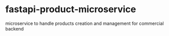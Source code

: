 # fastapi-product-microservice
microservice to handle products creation and management for commercial backend

